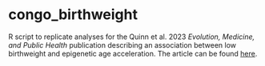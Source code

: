 # congo_birthweight
R script to replicate analyses for the Quinn et al. 2023 *Evolution, Medicine, and Public Health* publication describing an association between low birthweight and epigenetic age acceleration. The article can be found [here](https://academic.oup.com/emph/article/11/1/251/7210787).
